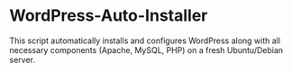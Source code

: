 # WordPress-Auto-Installer
This script automatically installs and configures WordPress along with all necessary components (Apache, MySQL, PHP) on a fresh Ubuntu/Debian server.
